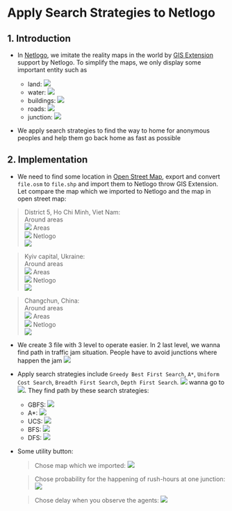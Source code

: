 # Apply Search Strategies to Netlogo

## 1. Introduction

- In [Netlogo](https://ccl.northwestern.edu/netlogo), we imitate the reality maps in the world by [GIS Extension](https://github.com/NetLogo/GIS-Extension) support by Netlogo. 
To simplify the maps, we only display some important entity such as 
    - land: ![](map_key/land.PNG)
    - water: ![](map_key/water.PNG)
    - buildings: ![](map_key/building.PNG)
    - roads: ![](map_key/road.PNG)
    - junction: ![](map_key/junction.PNG) 

- We apply search strategies to find the way to home for anonymous peoples and help them go back home as fast as possible


## 2. Implementation

- We need to find some location in [Open Street Map](https://openstreetmap.org), export and convert `file.osm` to `file.shp` and import them to Netlogo throw GIS Extension. Let compare the map which we imported to Netlogo and the map in open street map:

> District 5, Ho Chi Minh, Viet Nam: <br>
Around areas <br>
![](map_from_satelite/HCM_District7_VietNam.png)
Areas <br>
![](map_from_satelite/HCM_District7_VietNam_detail.png)
Netlogo <br>
![](map_from_satelite/HCM_District7_VietNam_gis.png)

> Kyiv capital, Ukraine: <br>
Around areas <br>
![](map_from_satelite/Kyiv_Ukraine.png)
Areas <br>
![](map_from_satelite/Kyiv_Ukraine_detail.png)
Netlogo <br>
![](map_from_satelite/Kyiv_Ukraine_gis.png)

> Changchun, China: <br>
Around areas <br>
![](map_from_satelite/Changchun_China.png)
Areas <br>
![](map_from_satelite/Changchun_China_detail.png)
Netlogo <br>
![](map_from_satelite/Changchun_China_gis.png)


- We create 3 file with 3 level to operate easier. In 2 last level, we wanna find path in traffic jam situation. People have to avoid junctions where happen the jam ![](map_key/jam.PNG)

- Apply search strategies include `Greedy Best First Search`, `A*`, `Uniform Cost Search`, `Breadth First Search`, `Depth First Search`. ![](map_key/people.PNG) wanna go to ![](map_key/home.PNG). They find path by these search strategies: 
    - GBFS: ![](map_key/gbfs.PNG) 
    - A*: ![](map_key/a_star.PNG) 
    - UCS: ![](map_key/ucs.PNG)  
    - BFS: ![](map_key/bfs.PNG) 
    - DFS: ![](map_key/dfs.PNG)

- Some utility button:
    > Chose map which we imported: ![](images/button/maptype.PNG)

    > Chose probability for the happening of rush-hours at one junction: ![](images/button/rush_hours_probability.PNG)

    > Chose delay when you observe the agents: ![](images/button/delay.PNG)

    







